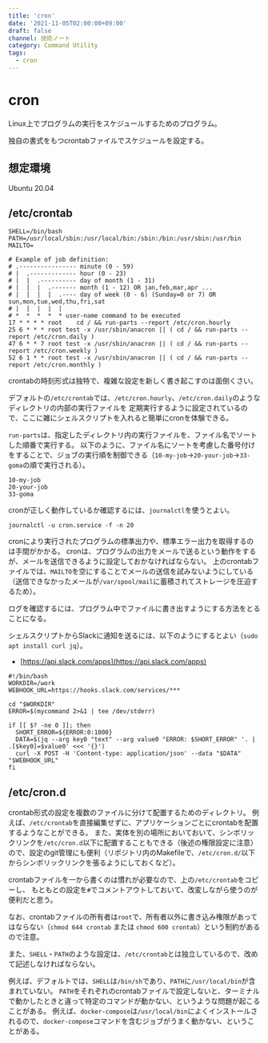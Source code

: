 ```yaml
---
title: 'cron'
date: '2021-11-05T02:00:00+09:00'
draft: false
channel: 技術ノート
category: Command Utility
tags:
  - cron
---
```


# cron

Linux上でプログラムの実行をスケジュールするためのプログラム。

独自の書式をもつcrontabファイルでスケジュールを設定する。

## 想定環境

Ubuntu 20.04

## /etc/crontab

```shell
SHELL=/bin/bash
PATH=/usr/local/sbin:/usr/local/bin:/sbin:/bin:/usr/sbin:/usr/bin
MAILTO=

# Example of job definition:
# .---------------- minute (0 - 59)
# |  .------------- hour (0 - 23)
# |  |  .---------- day of month (1 - 31)
# |  |  |  .------- month (1 - 12) OR jan,feb,mar,apr ...
# |  |  |  |  .---- day of week (0 - 6) (Sunday=0 or 7) OR sun,mon,tue,wed,thu,fri,sat
# |  |  |  |  |
# *  *  *  *  * user-name command to be executed
17 * * * * root    cd / && run-parts --report /etc/cron.hourly
25 6 * * * root test -x /usr/sbin/anacron || ( cd / && run-parts --report /etc/cron.daily )
47 6 * * 7 root test -x /usr/sbin/anacron || ( cd / && run-parts --report /etc/cron.weekly )
52 6 1 * * root test -x /usr/sbin/anacron || ( cd / && run-parts --report /etc/cron.monthly )
```

crontabの時刻形式は独特で、複雑な設定を新しく書き起こすのは面倒くさい。

デフォルトの`/etc/crontab`では、`/etc/cron.hourly`、`/etc/cron.daily`のようなディレクトリの内部の実行ファイルを
定期実行するように設定されているので、ここに雑にシェルスクリプトを入れると簡単にcronを体験できる。

`run-parts`は、指定したディレクトリ内の実行ファイルを、ファイル名でソートした順番で実行する。
以下のように、ファイル名にソートを考慮した番号付けをすることで、ジョブの実行順を制御できる（`10-my-job`→`20-your-job`→`33-goma`の順で実行される）。

```plain
10-my-job
20-your-job
33-goma
```

cronが正しく動作しているか確認するには、`journalctl`を使うとよい。

```shell
journalctl -u cron.service -f -n 20
```

cronにより実行されたプログラムの標準出力や、標準エラー出力を取得するのは手間がかかる。
cronは、プログラムの出力をメールで送るという動作をするが、メールを送信できるように設定しておかなければならない。
上のcrontabファイルでは、`MAILTO`を空にすることでメールの送信を試みないようにしている（送信できなかったメールが`/var/spool/mail`に蓄積されてストレージを圧迫するため）。

ログを確認するには、プログラム中でファイルに書き出すようにする方法をとることになる。

シェルスクリプトからSlackに通知を送るには、以下のようにするとよい（`sudo apt install curl jq`）。

- [https://api.slack.com/apps](https://api.slack.com/apps)

```shell
#!/bin/bash
WORKDIR=/work
WEBHOOK_URL=https://hooks.slack.com/services/***

cd "$WORKDIR"
ERROR=$(mycommand 2>&1 | tee /dev/stderr)

if [[ $? -ne 0 ]]; then
  SHORT_ERROR=${ERROR:0:1000}
  DATA=$(jq --arg key0 "text" --arg value0 "ERROR: $SHORT_ERROR" '. | .[$key0]=$value0' <<< '{}')
  curl -X POST -H 'Content-type: application/json' --data "$DATA" "$WEBHOOK_URL"
fi
```

## /etc/cron.d

crontab形式の設定を複数のファイルに分けて配置するためのディレクトリ。
例えば、`/etc/crontab`を直接編集せずに、アプリケーションごとにcrontabを配置するようなことができる。
また、実体を別の場所においておいて、シンボリックリンクを`/etc/cron.d`以下に配置することもできる（後述の権限設定に注意）ので、設定のgit管理にも便利（リポジトリ内のMakefileで、`/etc/cron.d/`以下からシンボリックリンクを張るようにしておくなど）。

crontabファイルを一から書くのは慣れが必要なので、上の`/etc/crontab`をコピーし、
もともとの設定を`#`でコメントアウトしておいて、改変しながら使うのが便利だと思う。

なお、crontabファイルの所有者は`root`で、所有者以外に書き込み権限があってはならない（`chmod 644 crontab` または `chmod 600 crontab`）という制約があるので注意。

また、`SHELL`・`PATH`のような設定は、`/etc/crontab`とは独立しているので、改めて記述しなければならない。

例えば、デフォルトでは、`SHELL`は`/bin/sh`であり、`PATH`に`/usr/local/bin`が含まれていない。
`PATH`をそれぞれのcrontabファイルで設定しないと、ターミナルで動かしたときと違って特定のコマンドが動かない、というような問題が起こることがある。
例えば、`docker-compose`は`/usr/local/bin`によくインストールされるので、`docker-compose`コマンドを含むジョブがうまく動かない、ということがある。
